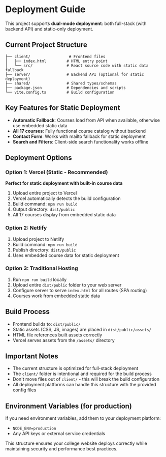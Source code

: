 # Deployment Guide

This project supports **dual-mode deployment**: both full-stack (with backend API) and static-only deployment.

## Current Project Structure
```
├── client/                 # Frontend files
│   ├── index.html         # HTML entry point
│   └── src/               # React source code with static data fallback
├── server/                # Backend API (optional for static deployment)
├── shared/                # Shared types/schemas
├── package.json           # Dependencies and scripts
└── vite.config.ts         # Build configuration
```

## Key Features for Static Deployment
- **Automatic Fallback**: Courses load from API when available, otherwise use embedded static data
- **All 17 courses**: Fully functional course catalog without backend
- **Contact Form**: Works with mailto fallback for static deployment
- **Search and Filters**: Client-side search functionality works offline

## Deployment Options

### Option 1: Vercel (Static - Recommended)
**Perfect for static deployment with built-in course data**

1. Upload entire project to Vercel
2. Vercel automatically detects the build configuration
3. Build command: `npm run build` 
4. Output directory: `dist/public`
5. All 17 courses display from embedded static data

### Option 2: Netlify
1. Upload project to Netlify
2. Build command: `npm run build`
3. Publish directory: `dist/public`
4. Uses embedded course data for static deployment

### Option 3: Traditional Hosting
1. Run `npm run build` locally
2. Upload entire `dist/public` folder to your web server  
3. Configure server to serve `index.html` for all routes (SPA routing)
4. Courses work from embedded static data

## Build Process
- Frontend builds to: `dist/public/`
- Static assets (CSS, JS, images) are placed in `dist/public/assets/`
- HTML file references built assets correctly
- Vercel serves assets from the `/assets/` directory

## Important Notes
- The current structure is optimized for full-stack deployment
- The `client/` folder is intentional and required for the build process
- Don't move files out of `client/` - this will break the build configuration
- All deployment platforms can handle this structure with the provided config files

## Environment Variables (for production)
If you need environment variables, add them to your deployment platform:
- `NODE_ENV=production`
- Any API keys or external service credentials

This structure ensures your college website deploys correctly while maintaining security and performance best practices.